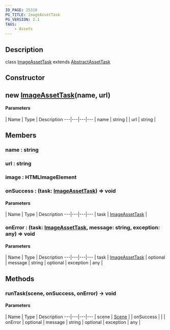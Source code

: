 ```yaml
---
ID_PAGE: 25310
PG_TITLE: ImageAssetTask
PG_VERSION: 2.1
TAGS:
    - Assets
---
```

## Description

class [ImageAssetTask](/classes/3.1/ImageAssetTask) extends [AbstractAssetTask](/classes/3.1/AbstractAssetTask)



## Constructor

## new [ImageAssetTask](/classes/3.1/ImageAssetTask)(name, url)



#### Parameters
 | Name | Type | Description
---|---|---|---
 | name | string | 
 | url | string | 
## Members

### name : string


### url : string


### image : HTMLImageElement


### onSuccess : (task: [ImageAssetTask](/classes/3.1/ImageAssetTask)) =&gt; void



#### Parameters
 | Name | Type | Description
---|---|---|---
 | task | [ImageAssetTask](/classes/3.1/ImageAssetTask) | 

### onError : (task: [ImageAssetTask](/classes/3.1/ImageAssetTask), message: string, exception: any) =&gt; void



#### Parameters
 | Name | Type | Description
---|---|---|---
 | task | [ImageAssetTask](/classes/3.1/ImageAssetTask) | 
optional | message | string | 
optional | exception | any | 
## Methods

### runTask(scene, onSuccess, onError) &rarr; void



#### Parameters
 | Name | Type | Description
---|---|---|---
 | scene | [Scene](/classes/3.1/Scene) | 
 | onSuccess |  | 
 | onError | optional | message | string | 
optional | exception | any | 

